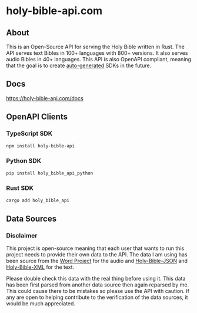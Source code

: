 # holy-bible-api.com
## About
This is an Open-Source API for serving the Holy Bible written in Rust. The API serves text Bibles in 100+ languages with 800+ versions. It also serves audio Bibles in 40+ languages. This API is also OpenAPI compliant, meaning that the goal is to create [auto-generated](https://openapi-generator.tech/docs/generators) SDKs in the future.

## Docs
https://holy-bible-api.com/docs

## OpenAPI Clients
### TypeScript SDK
```sh
npm install holy-bible-api
```

### Python SDK
```sh
pip install holy_bible_api_python
```

### Rust SDK
```sh
cargo add holy_bible_api
```

## Data Sources 
### Disclaimer
This project is open-source meaning that each user that wants to run this project needs to provide their own data to the API. The data I am using has been source from the [Word Project](https://www.wordproject.org/bibles/audio/index.htm) for the audio and [Holy-Bible-JSON](https://github.com/emilsharkov/Holy-Bible-JSON) and [Holy-Bible-XML](https://github.com/Beblia/Holy-Bible-XML-Format) for the text.

Please double check this data with the real thing before using it. This data has been first parsed from another data source then again reparsed by me. This could cause there to be mistakes so please use the API with caution. If any are open to helping contribute to the verification of the data sources, it would be much appreciated.
